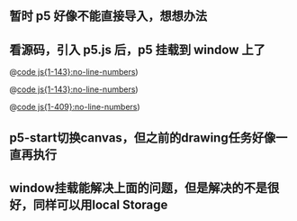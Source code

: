 ## 暂时 p5 好像不能直接导入，想想办法

## 看源码，引入 p5.js 后，p5 挂载到 window 上了

<CodeGroup>

<CodeGroupItem title="demo.vue" active>

@[code js{1-143}:no-line-numbers](../.vuepress/components/p5/demo.vue))

  </CodeGroupItem>

  <CodeGroupItem title="p5Start.vue">

@[code js{1-143}:no-line-numbers](../.vuepress/components/p5/p5Start.vue))

  </CodeGroupItem>

  <CodeGroupItem title="p5Main.ts">

@[code js{1-409}:no-line-numbers](../.vuepress/common/p5/p5Main.ts))

  </CodeGroupItem>

</CodeGroup>


## p5-start切换canvas，但之前的drawing任务好像一直再执行

## window挂载能解决上面的问题，但是解决的不是很好，同样可以用local Storage
